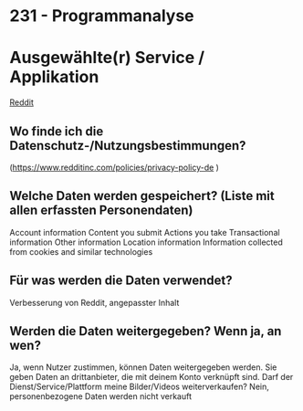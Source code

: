 # 231 - Programmanalyse

# Ausgewählte(r) Service / Applikation
[Reddit](https://www.reddit.com/)

## Wo finde ich die Datenschutz-/Nutzungsbestimmungen?
(https://www.redditinc.com/policies/privacy-policy-de )

## Welche Daten werden gespeichert? (Liste mit allen erfassten Personendaten)
Account information
Content you submit
Actions you take
Transactional information
Other information
Location information
Information collected from cookies and similar technologies

## Für was werden die Daten verwendet?
Verbesserung von Reddit, angepasster Inhalt

## Werden die Daten weitergegeben? Wenn ja, an wen?
Ja, wenn Nutzer zustimmen, können Daten weitergegeben werden.
Sie geben Daten an drittanbieter, die mit deinem Konto verknüpft sind.
Darf der Dienst/Service/Plattform meine Bilder/Videos weiterverkaufen?
Nein, personenbezogene Daten werden nicht verkauft